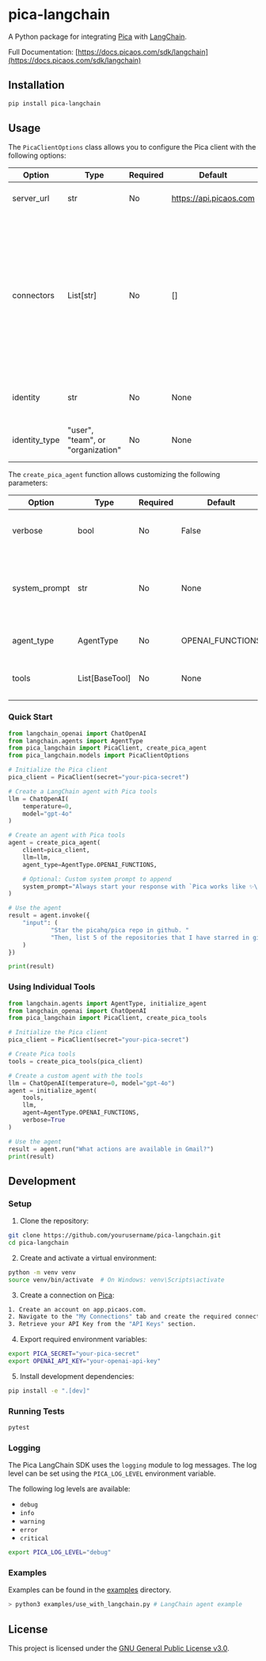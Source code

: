 # pica-langchain

A Python package for integrating [Pica](https://picaos.com) with [LangChain](https://langchain.com).

Full Documentation: [https://docs.picaos.com/sdk/langchain](https://docs.picaos.com/sdk/langchain)

## Installation

```bash
pip install pica-langchain
```

## Usage

The `PicaClientOptions` class allows you to configure the Pica client with the following options:

| Option | Type | Required | Default | Description |
| --- | --- | --- | --- | --- |
| server_url | str | No | https://api.picaos.com | URL for self-hosted Pica server. |
| connectors | List[str] | No | [] | List of connector keys to filter by. Pass ["*"] to initialize all available connectors, or specific connector keys to filter. If empty, no connections will be initialized. |
| identity | str | No | None | Filter connections by specific identity ID. |
| identity_type | "user", "team", or "organization" | No | None | Filter connections by identity type. |

The `create_pica_agent` function allows customizing the following parameters:

| Option | Type | Required | Default | Description |
| --- | --- | --- | --- | --- |
| verbose | bool | No | False | Whether to print verbose logs. |
| system_prompt | str | No | None | A custom system prompt to append to the default system prompt. |
| agent_type | AgentType | No | OPENAI_FUNCTIONS | The type of agent to create. |
| tools | List[BaseTool] | No | None | A list of tools to use in the agent. |

### Quick Start

```python
from langchain_openai import ChatOpenAI
from langchain.agents import AgentType
from pica_langchain import PicaClient, create_pica_agent
from pica_langchain.models import PicaClientOptions

# Initialize the Pica client
pica_client = PicaClient(secret="your-pica-secret")

# Create a LangChain agent with Pica tools
llm = ChatOpenAI(
    temperature=0, 
    model="gpt-4o"
)

# Create an agent with Pica tools
agent = create_pica_agent(
    client=pica_client,
    llm=llm,
    agent_type=AgentType.OPENAI_FUNCTIONS,

    # Optional: Custom system prompt to append
    system_prompt="Always start your response with `Pica works like ✨\n`"
)

# Use the agent
result = agent.invoke({
    "input": (
            "Star the picahq/pica repo in github. "
            "Then, list 5 of the repositories that I have starred in github."
    )
})

print(result)
```

### Using Individual Tools

```python
from langchain.agents import AgentType, initialize_agent
from langchain_openai import ChatOpenAI
from pica_langchain import PicaClient, create_pica_tools

# Initialize the Pica client
pica_client = PicaClient(secret="your-pica-secret")

# Create Pica tools
tools = create_pica_tools(pica_client)

# Create a custom agent with the tools
llm = ChatOpenAI(temperature=0, model="gpt-4o")
agent = initialize_agent(
    tools,
    llm,
    agent=AgentType.OPENAI_FUNCTIONS,
    verbose=True
)

# Use the agent
result = agent.run("What actions are available in Gmail?")
print(result)
```


## Development

### Setup

1. Clone the repository:

```bash
git clone https://github.com/yourusername/pica-langchain.git
cd pica-langchain
```

2. Create and activate a virtual environment:

```bash
python -m venv venv
source venv/bin/activate  # On Windows: venv\Scripts\activate
```

3. Create a connection on [Pica](https://app.picaos.com):

```bash
1. Create an account on app.picaos.com.
2. Navigate to the "My Connections" tab and create the required connection.
3. Retrieve your API Key from the "API Keys" section.
```

4. Export required environment variables:

```bash
export PICA_SECRET="your-pica-secret"
export OPENAI_API_KEY="your-openai-api-key"
```

5. Install development dependencies:

```bash
pip install -e ".[dev]"
```

### Running Tests

```bash
pytest
```

### Logging

The Pica LangChain SDK uses the `logging` module to log messages. The log level can be set using the `PICA_LOG_LEVEL` environment variable.

The following log levels are available:

- `debug`
- `info`
- `warning`
- `error`
- `critical`

```bash
export PICA_LOG_LEVEL="debug"
```

### Examples

Examples can be found in the [examples](examples) directory.

```bash
> python3 examples/use_with_langchain.py # LangChain agent example
```

## License

This project is licensed under the [GNU General Public License v3.0](LICENSE).
